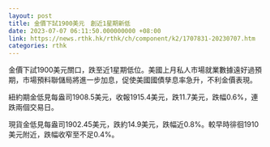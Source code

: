 ```yaml
---
layout: post
title: 金價下試1900美元　創近1星期新低
date: 2023-07-07 06:11:50.000000000 +08:00
link: https://news.rthk.hk/rthk/ch/component/k2/1707831-20230707.htm
categories: rthk
---
```


金價下試1900美元關口，跌至近1星期低位。美國上月私人市場就業數據遠好過預期，市場預料聯儲局將進一步加息，促使美國國債孳息率急升，不利金價表現。

紐約期金低見每盎司1908.5美元，收報1915.4美元，跌11.7美元，跌幅0.6%，連跌兩個交易日。

現貨金低見每盎司1902.45美元，跌約14.9美元，跌幅近0.8%。較早時徘徊1910美元附近，跌幅收窄至不足0.4%。
